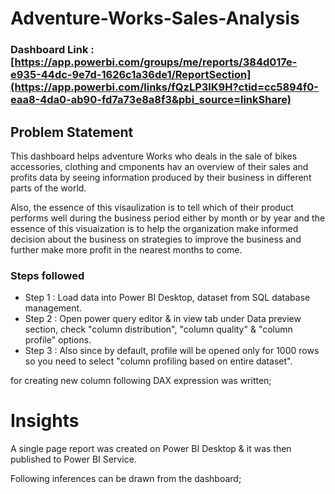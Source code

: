 # Adventure-Works-Sales-Analysis

### Dashboard Link : [https://app.powerbi.com/groups/me/reports/384d017e-e935-44dc-9e7d-1626c1a36de1/ReportSection](https://app.powerbi.com/links/fQzLP3lK9H?ctid=cc5894f0-eaa8-4da0-ab90-fd7a73e8a8f3&pbi_source=linkShare)

## Problem Statement

This dashboard helps adventure Works who deals in the sale of bikes accessories, clothing and cmponents hav an overview of their sales and profits data by seeing information produced
by their business in different parts of the world.

Also, the essence of this visaulization is to tell which of their product performs well during the business period either by month or by year and the essence of this visuaization is to help
the organization make informed decision about the business on strategies to improve the business and further make more profit in the nearest months to come.


### Steps followed 

- Step 1 : Load data into Power BI Desktop, dataset from SQL database management.
- Step 2 : Open power query editor & in view tab under Data preview section, check "column distribution", "column quality" & "column profile" options.
- Step 3 : Also since by default, profile will be opened only for 1000 rows so you need to select "column profiling based on entire dataset".


for creating new column following DAX expression was written;
       
# Insights

A single page report was created on Power BI Desktop & it was then published to Power BI Service.

Following inferences can be drawn from the dashboard;

